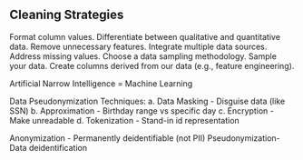 ## Cleaning Strategies

Format column values.
Differentiate between qualitative and quantitative data.
Remove unnecessary features.
Integrate multiple data sources.
Address missing values.
Choose a data sampling methodology.
Sample your data.
Create columns derived from our data (e.g., feature engineering).

Artificial Narrow Intelligence = Machine Learning

Data Pseudonymization Techniques:
	a. Data Masking - Disguise data (like SSN)
	b. Approximation - Birthday range vs specific day
	c. Encryption - Make unreadable
	d. Tokenization - Stand-in id representation

Anonymization - Permanently deidentifiable (not PII)
Pseudonymization- Data deidentification
